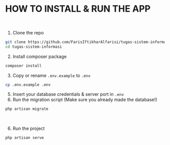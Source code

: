 <h1>HOW TO INSTALL & RUN THE APP</h1>

<br/>


1.  Clone the repo

```sh
git clone https://github.com/FarisIftikharAlfarisi/tugas-sistem-informasi.git
cd tugas-sistem-informasi
```

2.  Install composer package

```sh
composer install
```

3.  Copy or rename `.env.example` to `.env`

```sh
cp .env.example .env
```
5.  Insert your database credentials & server port in `.env`
6.  Run the migration script (Make sure you already made the database!)
```sh
php artisan migrate
```

<br/>

6.  Run the project

```sh
php artisan serve
```
